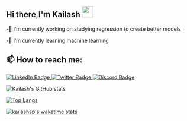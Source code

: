 <h2>
  Hi there,I'm Kailash 
  <img src="https://media.giphy.com/media/hvRJCLFzcasrR4ia7z/giphy.gif" width="30px"/>
</h2>
-🔭 I’m currently working on studying regression to create better models


-🌱 I’m currently learning machine learning


<div id="badges">
  <h2
      >📫 How to reach me: 
  </h2>
  <a href="https://www.linkedin.com/in/kailash-prem">
  <img src="https://img.shields.io/badge/LinkedIn-blue?style=for-the-badge&logo=linkedin&logoColor=white" alt="LinkedIn Badge"/>
  </a>
  <a href="https://www.twitter.com/Kailashsprem">
    <img src="https://img.shields.io/badge/Twitter-blue?style=for-the-badge&logo=twitter&logoColor=white" alt="Twitter Badge"/>
  </a>
  <a href="https://discordapp.com/users/428178624534020097">
  <img src="https://img.shields.io/badge/Discord-blueviolet?style=for-the-badge&logo=Discord&logoColor=white" alt="Discord Badge"/>
  </a>
</div>



<img src="https://komarev.com/ghpvc/?username=your-github-kailashsp&style=flat-square&color=blue" alt=""/>

![Kailash's GitHub stats](https://github-readme-stats.vercel.app/api?username=kailashsp&show_icons=true&theme=synthwave)

[![Top Langs](https://github-readme-stats.vercel.app/api/top-langs/?username=kailashsp)](https://github.com/kailashsp/github-readme-stats)


[![kailashsp's wakatime stats](https://github-readme-stats.vercel.app/api/wakatime?username=kailashsp)](https://github.com/kailashsp/github-readme-stats)










<!--
**kailashsp/kailashsp** is a ✨ _special_ ✨ repository because its `README.md` (this file) appears on your GitHub profile.
[![spotify-github-profile](https://spotify-github-profile.vercel.app/api/view?uid=21fgfw6vxh424fhrzdvyewaoq&cover_image=true&theme=default)](https://github.com/kittinan/spotify-github-profile)

Here are some ideas to get you started:

- 

- 👯 I’m looking to collaborate on ...
- 🤔 I’m looking for help with ...
- 💬 Ask me about ...
- 😄 Pronouns: ...
- ⚡ Fun fact: ...
-->
